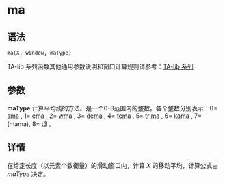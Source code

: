 # ma

## 语法

`ma(X, window, maType)`

TA-lib 系列函数其他通用参数说明和窗口计算规则请参考：[TA-lib 系列](../themes/TAlib.md)

## 参数

**maType** 计算平均线的方法。是一个0-8范围内的整数。各个整数分别表示：0= [sma](../s/sma.md) , 1= [ema](../e/ema.md) , 2= [wma](../w/wma.md) , 3=
[dema](../d/dema.md) , 4= [tema](../t/tema.md) , 5= [trima](../t/trima.md) , 6= [kama](../k/kama.md) , 7=(mama), 8= [t3](../t/t3.md) 。

## 详情

在给定长度（以元素个数衡量）的滑动窗口内，计算 *X* 的移动平均，计算公式由 *maType* 决定。

